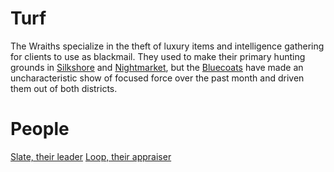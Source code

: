 <!-- TITLE: The Wraiths -->
<!-- SUBTITLE: A mysterious crew of masked thieves and spies -->

# Turf
The Wraiths specialize in the theft of luxury items and intelligence gathering for clients to use as blackmail. They used to make their primary hunting grounds in [Silkshore](silkshore) and [Nightmarket](nightmarket), but the [Bluecoats](bluecoats) have made an uncharacteristic show of focused force over the past month and driven them out of both districts.

# People
[Slate, their leader](slate)
[Loop, their appraiser](loop)